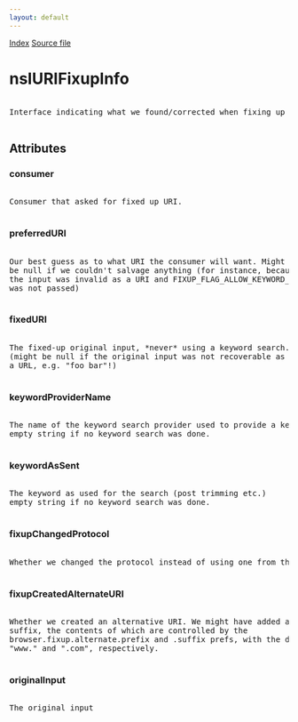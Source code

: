 ```yaml
---
layout: default
---
```

<div id='links'><a href="../index.html">Index</a>
<a href="http://dxr.mozilla.org/mozilla-central/source/docshell/base/nsIURIFixup.idl">Source file</a>
</div>

# nsIURIFixupInfo #
<pre>  
Interface indicating what we found/corrected when fixing up a URI  
  
</pre>
## Attributes ##

### consumer ###
<pre>  
Consumer that asked for fixed up URI.  
  
</pre>
### preferredURI ###
<pre>  
Our best guess as to what URI the consumer will want. Might  
be null if we couldn't salvage anything (for instance, because  
the input was invalid as a URI and FIXUP_FLAG_ALLOW_KEYWORD_LOOKUP  
was not passed)  
  
</pre>
### fixedURI ###
<pre>  
The fixed-up original input, *never* using a keyword search.  
(might be null if the original input was not recoverable as  
a URL, e.g. "foo bar"!)  
  
</pre>
### keywordProviderName ###
<pre>  
The name of the keyword search provider used to provide a keyword search;  
empty string if no keyword search was done.  
  
</pre>
### keywordAsSent ###
<pre>  
The keyword as used for the search (post trimming etc.)  
empty string if no keyword search was done.  
  
</pre>
### fixupChangedProtocol ###
<pre>  
Whether we changed the protocol instead of using one from the input as-is.  
  
</pre>
### fixupCreatedAlternateURI ###
<pre>  
Whether we created an alternative URI. We might have added a prefix and/or  
suffix, the contents of which are controlled by the  
browser.fixup.alternate.prefix and .suffix prefs, with the defaults being  
"www." and ".com", respectively.  
  
</pre>
### originalInput ###
<pre>  
The original input  
  
</pre>